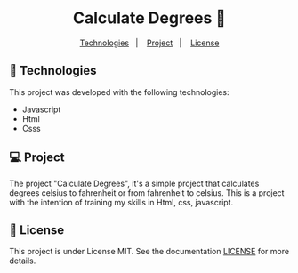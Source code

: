 <p align = "center" >
  <h1 align="center">Calculate Degrees 🧪</h1>
</p>

<p align="center">
  <a href="#-Technologies">Technologies</a>&nbsp;&nbsp;&nbsp;|&nbsp;&nbsp;&nbsp;
  <a href="#-Project">Project</a>&nbsp;&nbsp;&nbsp;|&nbsp;&nbsp;&nbsp;
   <a href="#-License">License</a>
</p>

## 🚀 Technologies

This project was developed with the following technologies:

- Javascript
- Html
- Csss

## 💻 Project 

The project "Calculate Degrees", it's a simple project that calculates degrees celsius to fahrenheit or from fahrenheit to celsius.
This is a project with the intention of training my skills in Html, css, javascript.

## :memo: License
This project is under License MIT. See the documentation [LICENSE](LICENSE) for more details.
